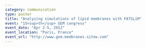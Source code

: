 ```yaml
---
category: communication
type: poster
title: "Analyzing simulations of lipid membranes with FATSLiM"
event: "15<sup>th</sup> GEM congress"
event_date: "Apr 2-5, 2012"
event_location: "Paris, France"
event_url: "http://www.gem.membranes.sitew.com"
---
```

